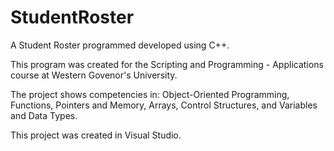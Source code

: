 # StudentRoster
A Student Roster programmed developed using C++.

This program was created for the Scripting and Programming - Applications course at Western Govenor's University.

The project shows competencies in: Object-Oriented Programming, Functions, Pointers and Memory, Arrays, Control Structures, and Variables and Data Types.

This project was created in Visual Studio.

